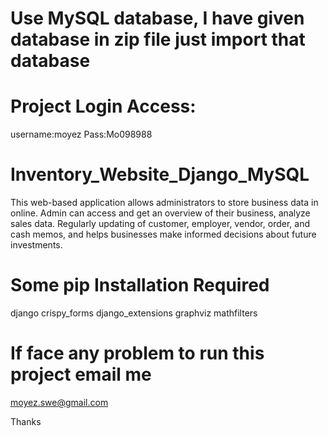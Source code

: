# Use MySQL database, I have given database in zip file just import that database

# Project Login Access:
username:moyez
Pass:Mo098988

# Inventory_Website_Django_MySQL
This web-based application allows administrators to store business data in online.  Admin can access and get an overview of their business, analyze sales data.  Regularly updating of customer, employer, vendor, order, and cash memos, and helps businesses make informed decisions about future investments.

# Some pip Installation Required
django
crispy_forms
django_extensions
graphviz
mathfilters

# If face any problem to run this project email me
moyez.swe@gmail.com

Thanks
